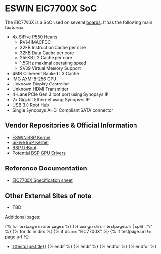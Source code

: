 # ESWIN EIC7700X SoC

The EIC7700X is a SoC used on several [boards](/wiki/hardware/EIC7700X/boards.html). It has the following main features:

- 4x SiFive P550 Hearts
  - RV64IMACFDC
  - 32KB Instruction Cache per core
  - 32KB Data Cache per core
  - 256KB L2 Cache per core
  - 1.5GHz maximal operating speed
  - SV39 Virtual Memory Support
- 4MB Coherent Banked L3 Cache
- IMG AXM-8-256 GPU
- Unknown Display Controller
- Unknown HDMI Transmitter
- 4-Lane PCIe Gen 3 root port using Synopsys IP
- 2x Gigabit Ethernet using Synopsys IP
- USB 3.0 Root Hub
- Single Synopsys AHCI Compliant SATA connector

## Vendor Repositories & Official Information

- [ESWIN BSP Kernel](https://github.com/eswincomputing/linux-stable) 
- [SiFive BSP Kernel](https://github.com/sifive/riscv-linux/tree/rel/kernel/hifive-premier-p550)
- [BSP U-Boot](https://github.com/eswincomputing/u-boot)
- Potential [BSP GPU Drivers](https://github.com/eswincomputing/gpu_pvr_kmd)

## Reference Documentation

- [EIC7700X Specification sheet](https://www.eswincomputing.com/en/bocupload/2024/06/19/17187920991529ene8q.pdf)

## Other External Sites of note

- TBD

Additional pages:

{% for testpage in site.pages %}
{% assign dirs = testpage.dir | split : "/"  %}
{% for dc in dirs %}
{% if dc == "EIC7700X" %}
{% if testpage.url != page.url %}
* [{{testpage.title}}]({{testpage.url}})
{% endif %}
{% endif %}
{% endfor %}
{% endfor %}
